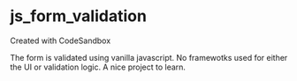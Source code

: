 # js_form_validation
Created with CodeSandbox

The form is validated using vanilla javascript. No framewotks used for either the UI or validation logic. A nice project to learn. 

